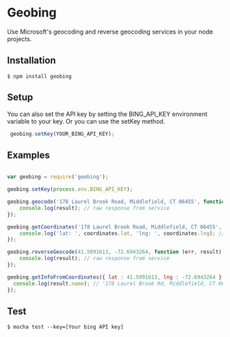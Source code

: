 # Geobing

 Use Microsoft's geocoding and reverse geocoding services in your node projects.

## Installation

	$ npm install geobing

## Setup

 You can also set the API key by setting the BING_API_KEY environment variable to your key. Or you can use the setKey method.
```javascript
 geobing.setKey(YOUR_BING_API_KEY);
```

## Examples

```javascript

var geobing = require('geobing');

geobing.setKey(process.env.BING_API_KEY);

geobing.geocode('178 Laurel Brook Road, Middlefield, CT 06455', function (err, result) {
    console.log(result); // raw response from service
});

geobing.getCoordinates('178 Laurel Brook Road, Middlefield, CT 06455', function (err, coordinates) {
    console.log('lat: ', coordinates.lat, 'lng: ', coordinates.lng); // lat: 41.5091613 lng: -72.6943264
});

geobing.reverseGeocode(41.5091613, -72.6943264, function (err, result) {
    console.log(result); // raw response from service
});

geobing.getInfoFromCoordinates({ lat : 41.5091613, lng : -72.6943264 }, function (err, result) {
  console.log(result.name); // '178 Laurel Brook Rd, Middlefield, CT 06455'
});

```

## Test

	$ mocha test --key=[Your bing API key]